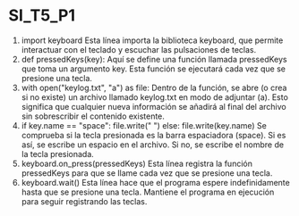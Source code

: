 # SI_T5_P1
1. import keyboard
   Esta línea importa la biblioteca keyboard, que permite interactuar con el teclado y escuchar las pulsaciones de teclas.
2. def pressedKeys(key):
   Aquí se define una función llamada pressedKeys que toma un argumento key. Esta función se ejecutará cada vez que se presione una tecla.
3. with open("keylog.txt", "a") as file:
   Dentro de la función, se abre (o crea si no existe) un archivo llamado keylog.txt en modo de adjuntar (a). Esto significa que cualquier nueva información se añadirá al final del archivo sin sobrescribir el contenido existente.
4. if key.name == "space":
    file.write(" ")
else:
    file.write(key.name)
   Se comprueba si la tecla presionada es la barra espaciadora (space). Si es así, se escribe un espacio en el archivo. Si no, se escribe el nombre de la tecla presionada.
5. keyboard.on_press(pressedKeys)
   Esta línea registra la función pressedKeys para que se llame cada vez que se presione una tecla.
6. keyboard.wait()
   Esta línea hace que el programa espere indefinidamente hasta que se presione una tecla. Mantiene el programa en ejecución para seguir registrando las teclas.
